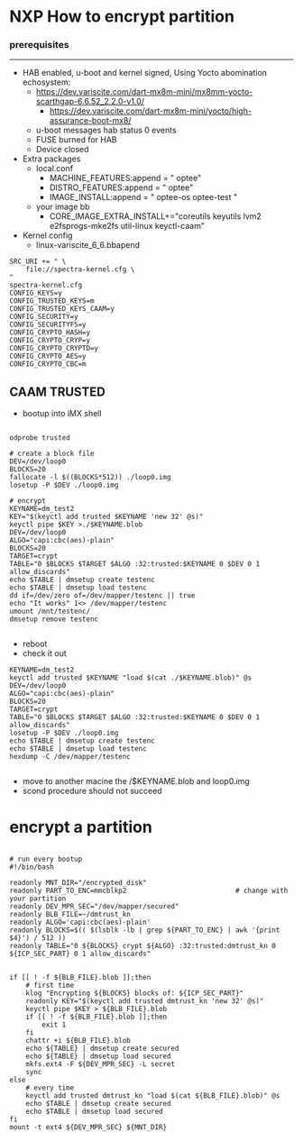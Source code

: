 
# NXP How to encrypt partition

### prerequisites
-- --

* HAB enabled, u-boot and kernel signed, Using Yocto abomination echosystem: 
   * https://dev.variscite.com/dart-mx8m-mini/mx8mm-yocto-scarthgap-6.6.52_2.2.0-v1.0/
       * https://dev.variscite.com/dart-mx8m-mini/yocto/high-assurance-boot-mx8/
   * u-boot messages hab status 0 events  
   * FUSE burned for HAB
   * Device closed
* Extra packages
   * local.conf
      * MACHINE_FEATURES:append = " optee"  
      * DISTRO_FEATURES:append = " optee"
      * IMAGE_INSTALL:append = " optee-os optee-test "
   * your image bb
      * CORE_IMAGE_EXTRA_INSTALL+="coreutils keyutils lvm2 e2fsprogs-mke2fs util-linux keyctl-caam"
* Kernel config
   * linux-variscite_6_6.bbapend
```
SRC_URI += " \
    file://spectra-kernel.cfg \
"
spectra-kernel.cfg
CONFIG_KEYS=y
CONFIG_TRUSTED_KEYS=m
CONFIG_TRUSTED_KEYS_CAAM=y
CONFIG_SECURITY=y
CONFIG_SECURITYFS=y
CONFIG_CRYPTO_HASH=y
CONFIG_CRYPTO_CRYP=y
CONFIG_CRYPTO_CRYPTD=y
CONFIG_CRYPTO_AES=y
CONFIG_CRYPTO_CBC=m
```

## CAAM TRUSTED

*  bootup into iMX shell
```

odprobe trusted

# create a block file
DEV=/dev/loop0
BLOCKS=20
fallocate -l $((BLOCKS*512)) ./loop0.img
losetup -P $DEV ./loop0.img

# encrypt
KEYNAME=dm_test2
KEY="$(keyctl add trusted $KEYNAME 'new 32' @s)"
keyctl pipe $KEY >./$KEYNAME.blob
DEV=/dev/loop0
ALGO="capi:cbc(aes)-plain"
BLOCKS=20
TARGET=crypt
TABLE="0 $BLOCKS $TARGET $ALGO :32:trusted:$KEYNAME 0 $DEV 0 1 allow_discards"
echo $TABLE | dmsetup create testenc
echo $TABLE | dmsetup load testenc
dd if=/dev/zero of=/dev/mapper/testenc || true
echo "It works" 1<> /dev/mapper/testenc
umount /mnt/testenc/
dmsetup remove testenc


```
   * reboot
   * check it out 

```
KEYNAME=dm_test2
keyctl add trusted $KEYNAME "load $(cat ./$KEYNAME.blob)" @s
DEV=/dev/loop0
ALGO="capi:cbc(aes)-plain"
BLOCKS=20
TARGET=crypt
TABLE="0 $BLOCKS $TARGET $ALGO :32:trusted:$KEYNAME 0 $DEV 0 1 allow_discards"
losetup -P $DEV ./loop0.img
echo $TABLE | dmsetup create testenc
echo $TABLE | dmsetup load testenc
hexdump -C /dev/mapper/testenc


```
   * move to another macine the /$KEYNAME.blob and loop0.img
   * scond procedure should not succeed

# encrypt a partition

```

# run every bootup
#!/bin/bash

readonly MNT_DIR="/encrypted_disk"
readonly PART_TO_ENC=mmcblkp2  							# change with your partition
readonly DEV_MPR_SEC="/dev/mapper/secured"
readonly BLB_FILE=~/dmtrust_kn
readonly ALGO='capi:cbc(aes)-plain'
readonly BLOCKS=$(( $(lsblk -lb | grep ${PART_TO_ENC} | awk '{print $4}') / 512 ))
readonly TABLE="0 ${BLOCKS} crypt ${ALGO} :32:trusted:dmtrust_kn 0 ${ICP_SEC_PART} 0 1 allow_discards"


if [[ ! -f ${BLB_FILE}.blob ]];then
	# first time
    klog "Encrypting ${BLOCKS} blocks of: ${ICP_SEC_PART}"
    readonly KEY="$(keyctl add trusted dmtrust_kn 'new 32' @s)"
    keyctl pipe $KEY > ${BLB_FILE}.blob
    if [[ ! -f ${BLB_FILE}.blob ]];then
        exit 1
    fi
    chattr +i ${BLB_FILE}.blob
    echo ${TABLE} | dmsetup create secured
    echo ${TABLE} | dmsetup load secured
    mkfs.ext4 -F ${DEV_MPR_SEC} -L secret
    sync
else
	# every time
    keyctl add trusted dmtrust_kn "load $(cat ${BLB_FILE}.blob)" @s
    echo $TABLE | dmsetup create secured
    echo $TABLE | dmsetup load secured
fi
mount -t ext4 ${DEV_MPR_SEC} ${MNT_DIR}



```
   

